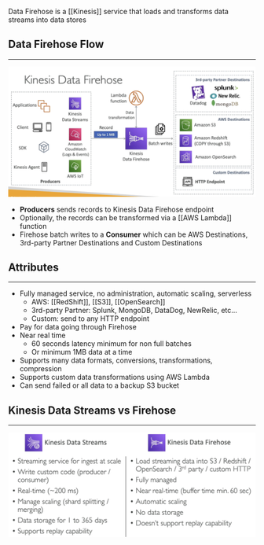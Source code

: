 Data Firehose is a [[Kinesis]] service that loads and transforms data streams into data stores

## Data Firehose Flow
---
![kineses_data_firehose_flow.png](./Images/kineses_data_firehose_flow.png)

- __Producers__ sends records to Kinesis Data Firehose endpoint
- Optionally, the records can be transformed via a [[AWS Lambda]] function
- Firehose batch writes to a __Consumer__ which can be AWS Destinations, 3rd-party Partner Destinations and Custom Destinations

## Attributes
---
- Fully managed service, no administration, automatic scaling, serverless
	- AWS: [[RedShift]], [[S3]], [[OpenSearch]]
	- 3rd-party Partner: Splunk, MongoDB, DataDog, NewRelic, etc...
	- Custom: send to any HTTP endpoint
- Pay for data going through Firehose
- Near real time
	- 60 seconds latency minimum for non full batches
	- Or minimum 1MB data at a time
- Supports many data formats, conversions, transformations, compression
- Supports custom data transformations using AWS Lambda
- Can send failed or all data to a backup S3 bucket

## Kinesis Data Streams vs  Firehose
---
![data_streams_vs_firehose.png](./Images/data_streams_vs_firehose.png)
